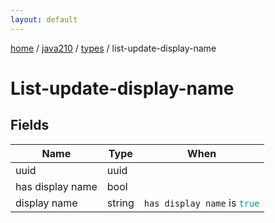 ```yaml
---
layout: default
---
```


[home](/)  /  [java210](/protocol/java210)  /  [types](/protocol/java210/types)  /  list-update-display-name

# List-update-display-name

## Fields

Name | Type | When
---|---|:---:
uuid | uuid | 
has display name | bool | 
display name | string | <code>has display name</code> is <code><span style="color:#009688">true</span></code>


